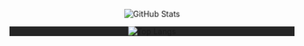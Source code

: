 <p align="center">
  <img src="https://github-readme-stats.vercel.app/api?username=WynstelleID&theme=tokyonight" alt="GitHub Stats" /><br/>
 <div style="background-color: #252525; display: flex; justify-content: center;">
  <img src="https://github-readme-stats.vercel.app/api/top-langs/?username=WynstelleID&layout=compact" alt="Top Langs" />
</div>
</p>
